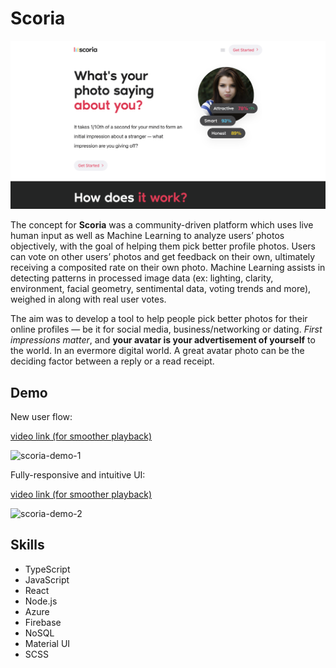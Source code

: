 # Scoria

![scoria-screenshot](/assets/scoria-ss.png)

The concept for **Scoria** was a community-driven platform which uses live human input as well as Machine Learning to analyze users’ photos objectively, with the goal of helping them pick better profile photos. Users can vote on other users’ photos and get feedback on their own, ultimately receiving a composited rate on their own photo. Machine Learning assists in detecting patterns in processed image data (ex: lighting, clarity, environment, facial geometry, sentimental data, voting trends and more), weighed in along with real user votes.

The aim was to develop a tool to help people pick better photos for their online profiles — be it for social media, business/networking or dating. _First impressions matter_, and **your avatar is your advertisement of yourself** to the world. In an evermore digital world. A great avatar photo can be the deciding factor between a reply or a read receipt.

## Demo

New user flow:

[video link (for smoother playback)](https://yulian.codes/resources/scoria-demo-1.mp4)

![scoria-demo-1](/assets/scoria-demo-1.gif)

Fully-responsive and intuitive UI:

[video link (for smoother playback)](https://yulian.codes/resources/scoria-demo-2.mp4)

![scoria-demo-2](/assets/scoria-demo-2.gif)

## Skills

- TypeScript
- JavaScript
- React
- Node.js
- Azure
- Firebase
- NoSQL
- Material UI
- SCSS
